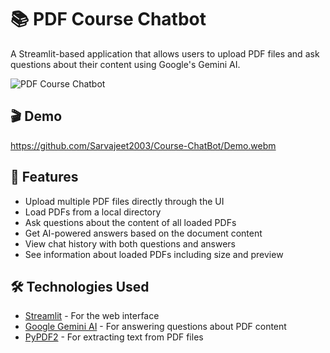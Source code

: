 # 📚 PDF Course Chatbot

A Streamlit-based application that allows users to upload PDF files and ask questions about their content using Google's Gemini AI.

![PDF Course Chatbot](https://img.shields.io/badge/PDF-Course%20Chatbot-blue)

## 🎬 Demo

https://github.com/Sarvajeet2003/Course-ChatBot/Demo.webm

## 🌟 Features

- Upload multiple PDF files directly through the UI
- Load PDFs from a local directory
- Ask questions about the content of all loaded PDFs
- Get AI-powered answers based on the document content
- View chat history with both questions and answers
- See information about loaded PDFs including size and preview

## 🛠️ Technologies Used

- [Streamlit](https://streamlit.io/) - For the web interface
- [Google Gemini AI](https://ai.google.dev/) - For answering questions about PDF content
- [PyPDF2](https://pypi.org/project/PyPDF2/) - For extracting text from PDF files